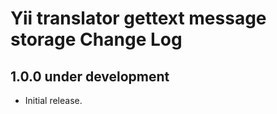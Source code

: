 # Yii translator gettext message storage Change Log

## 1.0.0 under development

- Initial release.
